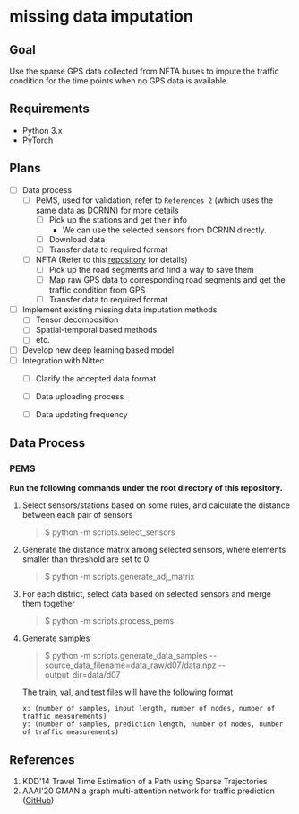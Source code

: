 # missing data imputation

## Goal

Use the sparse GPS data collected from NFTA buses to impute the traffic condition for the time points when no GPS data is available.

## Requirements

- Python 3.x
- PyTorch


## Plans
- [ ] Data process
  - [ ] PeMS, used for validation; refer to `References 2` (which uses the same data as [DCRNN](https://github.com/liyaguang/DCRNN)) for more details
    - [ ] Pick up the stations and get their info
      - We can use the selected sensors from DCRNN directly.
    - [ ] Download data
    - [ ] Transfer data to required format
  - [ ] NFTA (Refer to this [repository](https://github.com/wdzhong/NFTA-process-data) for details)
    - [ ] Pick up the road segments and find a way to save them
    - [ ] Map raw GPS data to corresponding road segments and get the traffic condition from GPS
    - [ ] Transfer data to required format
- [ ] Implement existing missing data imputation methods
  - [ ] Tensor decomposition
  - [ ] Spatial-temporal based methods
  - [ ] etc.
- [ ] Develop new deep learning based model
- [ ] Integration with Nittec
  - [ ] Clarify the accepted data format
  - [ ] Data uploading process
  - [ ] Data updating frequency


## Data Process

### PEMS

**Run the following commands under the root directory of this repository.**

1. Select sensors/stations based on some rules, and calculate the distance between each pair of sensors

    > $ python -m scripts.select_sensors

1. Generate the distance matrix among selected sensors, where elements smaller than threshold are set to 0.

    > $ python -m scripts.generate_adj_matrix

1. For each district, select data based on selected sensors and merge them together

    > $ python -m scripts.process_pems

1. Generate samples

    > $ python -m scripts.generate_data_samples --source_data_filename=data_raw/d07/data.npz --output_dir=data/d07

    The train, val, and test files will have the following format
    ```
    x: (number of samples, input length, number of nodes, number of traffic measurements)
    y: (number of samples, prediction length, number of nodes, number of traffic measurements)
    ```


## References
1. KDD'14 Travel Time Estimation of a Path using Sparse Trajectories
2. AAAI'20 GMAN a graph multi-attention network for traffic prediction ([GitHub](https://github.com/zhengchuanpan/GMAN))
